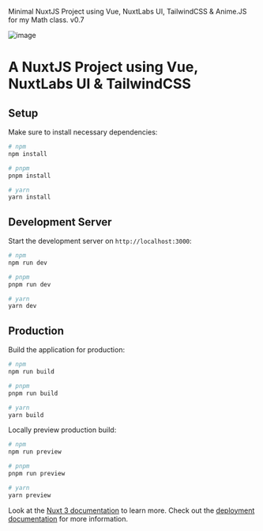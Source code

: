 Minimal NuxtJS Project using Vue, NuxtLabs UI, TailwindCSS & Anime.JS for my Math class. v0.7

![image](https://github.com/vtonu/MathRelationship/assets/56773210/3ad6a033-d7e6-4a8f-86e2-e20e6da8bbd3)

# A NuxtJS Project using Vue, NuxtLabs UI & TailwindCSS

## Setup

Make sure to install necessary dependencies:
```bash
# npm
npm install

# pnpm
pnpm install

# yarn
yarn install
```

## Development Server

Start the development server on `http://localhost:3000`:
```bash
# npm
npm run dev

# pnpm
pnpm run dev

# yarn
yarn dev
```

## Production

Build the application for production:
```bash
# npm
npm run build

# pnpm
pnpm run build

# yarn
yarn build
```

Locally preview production build:
```bash
# npm
npm run preview

# pnpm
pnpm run preview

# yarn
yarn preview
```
Look at the [Nuxt 3 documentation](https://nuxt.com/docs/getting-started/introduction) to learn more.
Check out the [deployment documentation](https://nuxt.com/docs/getting-started/deployment) for more information.
